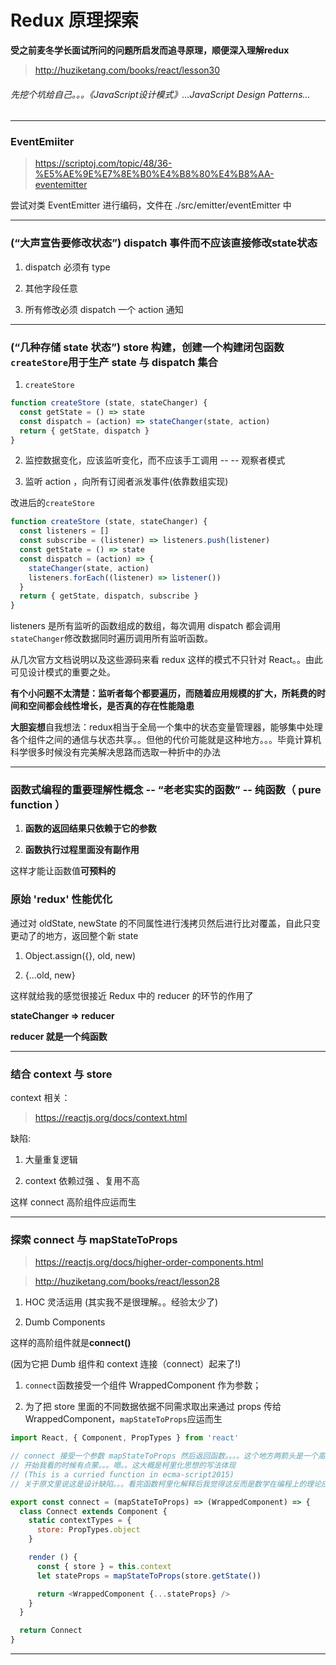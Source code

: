 # Redux 原理探索

**受之前麦冬学长面试所问的问题所启发而追寻原理，顺便深入理解redux**

> http://huziketang.com/books/react/lesson30

###### 先挖个坑给自己。。。《JavaScript设计模式》...JavaScript Design Patterns...

---

### EventEmiiter

> https://scriptoj.com/topic/48/36-%E5%AE%9E%E7%8E%B0%E4%B8%80%E4%B8%AA-eventemitter

尝试对类 EventEmitter 进行编码，文件在 ./src/emitter/eventEmitter 中

---

### (“大声宣告要修改状态”) dispatch 事件而不应该直接修改state状态

1. dispatch 必须有 type

2. 其他字段任意

3. 所有修改必须 dispatch 一个 action 通知

---

### (“几种存储 state 状态”) store 构建，创建一个构建闭包函数`createStore`用于生产 state 与 dispatch 集合

1. `createStore`

``` javascript
function createStore (state, stateChanger) {
  const getState = () => state
  const dispatch = (action) => stateChanger(state, action)
  return { getState, dispatch }
}
```

2. 监控数据变化，应该监听变化，而不应该手工调用 -- -- 观察者模式

3. 监听 action ，向所有订阅者派发事件(依靠数组实现)


改进后的`createStore`

``` javascript
function createStore (state, stateChanger) {
  const listeners = []
  const subscribe = (listener) => listeners.push(listener)
  const getState = () => state
  const dispatch = (action) => {
    stateChanger(state, action)
    listeners.forEach((listener) => listener())
  }
  return { getState, dispatch, subscribe }
}
```

listeners 是所有监听的函数组成的数组，每次调用 dispatch 都会调用`stateChanger`修改数据同时遍历调用所有监听函数。

从几次官方文档说明以及这些源码来看 redux 这样的模式不只针对 React。。由此可见设计模式的重要之处。

**有个小问题不太清楚：监听者每个都要遍历，而随着应用规模的扩大，所耗费的时间和空间都会线性增长，是否真的存在性能隐患**

**大胆妄想**自我想法：redux相当于全局一个集中的状态变量管理器，能够集中处理各个组件之间的通信与状态共享。。但他的代价可能就是这种地方。。。毕竟计算机科学很多时候没有完美解决思路而选取一种折中的办法

---

### 函数式编程的重要理解性概念 -- “老老实实的函数” -- 纯函数（ pure function ）

1. **函数的返回结果只依赖于它的参数**

2. **函数执行过程里面没有副作用**

这样才能让函数值**可预料的**

### 原始 'redux' 性能优化

通过对 oldState, newState 的不同属性进行浅拷贝然后进行比对覆盖，自此只变更动了的地方，返回整个新 state

1. Object.assign({}, old, new)

2. {...old, new}

这样就给我的感觉很接近 Redux 中的 reducer 的环节的作用了

**stateChanger => reducer**

**reducer 就是一个纯函数**

---

### 结合 context 与 store

context 相关：
> https://reactjs.org/docs/context.html

缺陷:

1. 大量重复逻辑

2. context 依赖过强 、复用不高

这样 connect 高阶组件应运而生

---

### 探索 connect 与 mapStateToProps

> https://reactjs.org/docs/higher-order-components.html

> http://huziketang.com/books/react/lesson28

1. HOC 灵活运用 (其实我不是很理解。。经验太少了)

2. Dumb Components

这样的高阶组件就是**connect()**

(因为它把 Dumb 组件和 context 连接（connect）起来了!)

1. `connect`函数接受一个组件 WrappedComponent 作为参数；

2. 为了把 store 里面的不同数据依据不同需求取出来通过 props 传给 WrappedComponent，`mapStateToProps`应运而生

``` javascript
import React, { Component, PropTypes } from 'react'

// connect 接受一个参数 mapStateToProps 然后返回函数。。。。这个地方两箭头是一个高阶函数。。。
// 开始我看的时候有点蒙。。。嗯。。这大概是柯里化思想的写法体现
// (This is a curried function in ecma-script2015)
// 关于原文里说这是设计缺陷。。。看完函数柯里化解释后我觉得这反而是数学在编程上的理论应用不是缺陷

export const connect = (mapStateToProps) => (WrappedComponent) => {
  class Connect extends Component {
    static contextTypes = {
      store: PropTypes.object
    }

    render () {
      const { store } = this.context
      let stateProps = mapStateToProps(store.getState())

      return <WrappedComponent {...stateProps} />
    }
  }

  return Connect
}
```

---